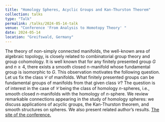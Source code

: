 ```yaml
---
title: "Homology Spheres, Acyclic Groups and Kan-Thurston Theorem"
collection: talks
type: "Talk"
permalink: /talks/2024-05-14-talk
venue: "Conference 'From Analysis to Homotopy Theory' "
date: 2024-05-14
location: "Greifswald, Germany"
---
```

  
The theory of non-simply connected manifolds, the well-known area of algebraic topology, is closely related to combinatorial group theory and group cohomology. It is well known that for any finitely presented group $G$ and $n \geqslant 4$, there exists a smooth closed n-manifold whose fundamental group is isomorphic to $G$. This observation motivates the following question. Let us fix the class $\mathcal{C}$ of manifolds. What finitely presented groups can be fundamental groups of manifolds from that given class $\mathcal{C}$? The question is of interest in the case of $\mathcal{C}$ being the class of homology $n$-spheres, i.e., smooth closed $n$-manifolds with the homology of $n$-sphere. We review remarkable connections appearing in the study of homology spheres: we discuss applications of acyclic groups, the Kan-Thurston theorem, and smooth structures on spheres. We also present related author’s results. [The site of the conference.](https://math-inf.uni-greifswald.de/en/institut/ueber-uns/mitarbeitende/waldorf/from-analysis-to-homotopy-theory/gong-show-schedule/)
   
